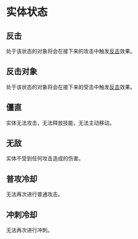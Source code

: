 # 实体状态

## 反击

处于该状态的对象将会在接下来的攻击中触发[反击](./effect.md#反击)效果。

## 反击对象

处于该状态的对象将会在接下来的受击中触发[反击](./effect.md#反击)效果。

## 僵直

实体无法攻击，无法释放技能，无法主动移动。

## 无敌

实体不受到任何攻击造成的伤害。

## 普攻冷却

无法再次进行普通攻击。

## 冲刺冷却

无法再次进行冲刺。
